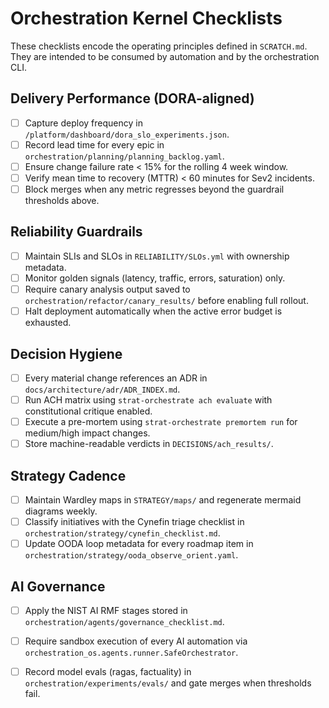 # Orchestration Kernel Checklists

These checklists encode the operating principles defined in `SCRATCH.md`. They are intended to be consumed by automation and by the orchestration CLI.

## Delivery Performance (DORA-aligned)
- [ ] Capture deploy frequency in `/platform/dashboard/dora_slo_experiments.json`.
- [ ] Record lead time for every epic in `orchestration/planning/planning_backlog.yaml`.
- [ ] Ensure change failure rate < 15% for the rolling 4 week window.
- [ ] Verify mean time to recovery (MTTR) < 60 minutes for Sev2 incidents.
- [ ] Block merges when any metric regresses beyond the guardrail thresholds above.

## Reliability Guardrails
- [ ] Maintain SLIs and SLOs in `RELIABILITY/SLOs.yml` with ownership metadata.
- [ ] Monitor golden signals (latency, traffic, errors, saturation) only.
- [ ] Require canary analysis output saved to `orchestration/refactor/canary_results/` before enabling full rollout.
- [ ] Halt deployment automatically when the active error budget is exhausted.

## Decision Hygiene
- [ ] Every material change references an ADR in `docs/architecture/adr/ADR_INDEX.md`.
- [ ] Run ACH matrix using `strat-orchestrate ach evaluate` with constitutional critique enabled.
- [ ] Execute a pre-mortem using `strat-orchestrate premortem run` for medium/high impact changes.
- [ ] Store machine-readable verdicts in `DECISIONS/ach_results/`.

## Strategy Cadence
- [ ] Maintain Wardley maps in `STRATEGY/maps/` and regenerate mermaid diagrams weekly.
- [ ] Classify initiatives with the Cynefin triage checklist in `orchestration/strategy/cynefin_checklist.md`.
- [ ] Update OODA loop metadata for every roadmap item in `orchestration/strategy/ooda_observe_orient.yaml`.

## AI Governance
- [ ] Apply the NIST AI RMF stages stored in `orchestration/agents/governance_checklist.md`.
- [ ] Require sandbox execution of every AI automation via `orchestration_os.agents.runner.SafeOrchestrator`.
- [ ] Record model evals (ragas, factuality) in `orchestration/experiments/evals/` and gate merges when thresholds fail.

